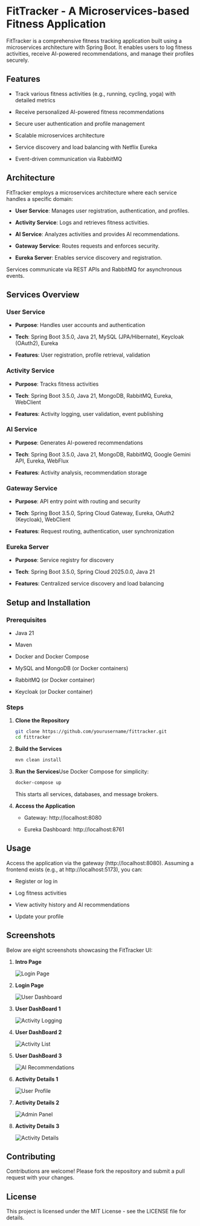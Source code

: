# FitTracker - A Microservices-based Fitness Application

FitTracker is a comprehensive fitness tracking application built using a microservices architecture with Spring Boot. It enables users to log fitness activities, receive AI-powered recommendations, and manage their profiles securely.

## Features

- Track various fitness activities (e.g., running, cycling, yoga) with detailed metrics
    
- Receive personalized AI-powered fitness recommendations
    
- Secure user authentication and profile management
    
- Scalable microservices architecture
    
- Service discovery and load balancing with Netflix Eureka
    
- Event-driven communication via RabbitMQ
    

## Architecture

FitTracker employs a microservices architecture where each service handles a specific domain:

- **User Service**: Manages user registration, authentication, and profiles.
    
- **Activity Service**: Logs and retrieves fitness activities.
    
- **AI Service**: Analyzes activities and provides AI recommendations.
    
- **Gateway Service**: Routes requests and enforces security.
    
- **Eureka Server**: Enables service discovery and registration.
    

Services communicate via REST APIs and RabbitMQ for asynchronous events.

## Services Overview

### User Service

- **Purpose**: Handles user accounts and authentication
    
- **Tech**: Spring Boot 3.5.0, Java 21, MySQL (JPA/Hibernate), Keycloak (OAuth2), Eureka
    
- **Features**: User registration, profile retrieval, validation
    

### Activity Service

- **Purpose**: Tracks fitness activities
    
- **Tech**: Spring Boot 3.5.0, Java 21, MongoDB, RabbitMQ, Eureka, WebClient
    
- **Features**: Activity logging, user validation, event publishing
    

### AI Service

- **Purpose**: Generates AI-powered recommendations
    
- **Tech**: Spring Boot 3.5.0, Java 21, MongoDB, RabbitMQ, Google Gemini API, Eureka, WebFlux
    
- **Features**: Activity analysis, recommendation storage
    

### Gateway Service

- **Purpose**: API entry point with routing and security
    
- **Tech**: Spring Boot 3.5.0, Spring Cloud Gateway, Eureka, OAuth2 (Keycloak), WebClient
    
- **Features**: Request routing, authentication, user synchronization
    

### Eureka Server

- **Purpose**: Service registry for discovery
    
- **Tech**: Spring Boot 3.5.0, Spring Cloud 2025.0.0, Java 21
    
- **Features**: Centralized service discovery and load balancing
    

## Setup and Installation

### Prerequisites

- Java 21
    
- Maven
    
- Docker and Docker Compose
    
- MySQL and MongoDB (or Docker containers)
    
- RabbitMQ (or Docker container)
    
- Keycloak (or Docker container)
    

### Steps

1. **Clone the Repository**
    
    ```bash
    git clone https://github.com/yourusername/fittracker.git
    cd fittracker
    ```
    
2. **Build the Services**
    
    ```bash
    mvn clean install
    ```
    
3. **Run the Services**Use Docker Compose for simplicity:
    
    ```bash
    docker-compose up
    ```
    
    This starts all services, databases, and message brokers.
    
4. **Access the Application**
    
    - Gateway: http://localhost:8080
        
    - Eureka Dashboard: http://localhost:8761
        

## Usage

Access the application via the gateway (http://localhost:8080). Assuming a frontend exists (e.g., at http://localhost:5173), you can:

- Register or log in
    
- Log fitness activities
    
- View activity history and AI recommendations
    
- Update your profile
    

## Screenshots

Below are eight screenshots showcasing the FitTracker UI:

1. **Intro Page**  
    
    ![Login Page](screenshots/pic1.png)
2. **Login Page**  
    
    ![User Dashboard](screenshots/pic2.png)
3. **User DashBoard 1**  
    
    ![Activity Logging](screenshots/pic3.png)
4. **User DashBoard 2**  
    
    ![Activity List](screenshots/pic4.png)
5. **User DashBoard 3**  
    
    ![AI Recommendations](screenshots/pic5.png)
6. **Activity Details 1**  
    
    ![User Profile](screenshots/pic6.png)
7. **Activity Details 2**  
    
    ![Admin Panel](screenshots/pic7.png)
8. **Activity Details 3**  
    
    ![Activity Details](screenshots/pic8.png)


## Contributing

Contributions are welcome! Please fork the repository and submit a pull request with your changes.

## License

This project is licensed under the MIT License - see the LICENSE file for details.
